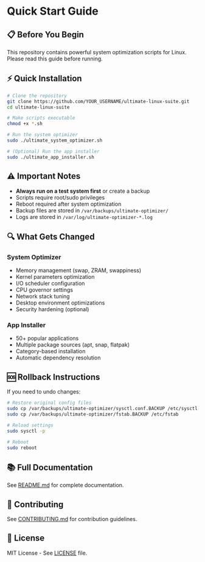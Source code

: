 # Quick Start Guide

## 📋 Before You Begin

This repository contains powerful system optimization scripts for Linux. Please read this guide before running.

## ⚡ Quick Installation

```bash
# Clone the repository
git clone https://github.com/YOUR_USERNAME/ultimate-linux-suite.git
cd ultimate-linux-suite

# Make scripts executable
chmod +x *.sh

# Run the system optimizer
sudo ./ultimate_system_optimizer.sh

# (Optional) Run the app installer
sudo ./ultimate_app_installer.sh
```

## ⚠️ Important Notes

- **Always run on a test system first** or create a backup
- Scripts require root/sudo privileges
- Reboot required after system optimization
- Backup files are stored in `/var/backups/ultimate-optimizer/`
- Logs are stored in `/var/log/ultimate-optimizer-*.log`

## 🔍 What Gets Changed

### System Optimizer
- Memory management (swap, ZRAM, swappiness)
- Kernel parameters optimization
- I/O scheduler configuration
- CPU governor settings
- Network stack tuning
- Desktop environment optimizations
- Security hardening (optional)

### App Installer
- 50+ popular applications
- Multiple package sources (apt, snap, flatpak)
- Category-based installation
- Automatic dependency resolution

## 🆘 Rollback Instructions

If you need to undo changes:

```bash
# Restore original config files
sudo cp /var/backups/ultimate-optimizer/sysctl.conf.BACKUP /etc/sysctl.conf
sudo cp /var/backups/ultimate-optimizer/fstab.BACKUP /etc/fstab

# Reload settings
sudo sysctl -p

# Reboot
sudo reboot
```

## 📚 Full Documentation

See [README.md](README.md) for complete documentation.

## 🤝 Contributing

See [CONTRIBUTING.md](CONTRIBUTING.md) for contribution guidelines.

## 📄 License

MIT License - See [LICENSE](LICENSE) file.
